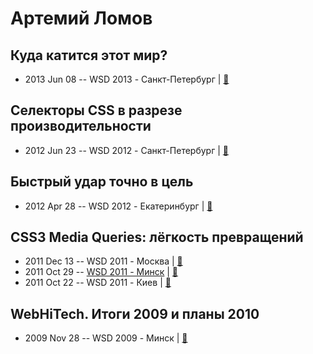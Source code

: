 # Артемий Ломов

## Куда катится этот мир?
- 2013 Jun 08 -- WSD 2013 - Санкт-Петербург  | [:notebook:](https://wsd.events/2013/06/08/pres/where-it-goes/)  
## Селекторы CSS в разрезе производительности
- 2012 Jun 23 -- WSD 2012 - Санкт-Петербург  | [:notebook:](https://wsd.events/2012/06/23/pres/css-selectors/)  
## Быстрый удар точно в цель
- 2012 Apr 28 -- WSD 2012 - Екатеринбург  | [:notebook:](https://wsd.events/2012/04/28/pres/css-selectors/)  
## CSS3 Media Queries: лёгкость превращений
- 2011 Dec 13 -- WSD 2011 - Москва  | [:notebook:](https://wsd.events/2011/12/13/pres/media-queries/)  
- 2011 Oct 29 -- [WSD 2011 - Минск](https://www.youtube.com/watch?v=cp4zK2wJPyg)  | [:notebook:](https://wsd.events/2011/10/29/pres/media-queries/)  
- 2011 Oct 22 -- WSD 2011 - Киев  | [:notebook:](https://wsd.events/2011/10/22/pres/media-queries/)  
## WebHiTech. Итоги 2009 и планы 2010
- 2009 Nov 28 -- WSD 2009 - Минск  | [:notebook:](https://wsd.events/2009/11/28/pres/webhitech.pdf)  
